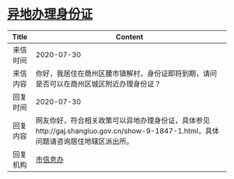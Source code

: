 # <a href="http://www.shangluo.gov.cn/zmhd/ldxxxx.jsp?urltype=leadermail.LeaderMailContentUrl&wbtreeid=1112&leadermailid=6258">异地办理身份证</a>
|Title|Content|
|:---:|---|
|来信时间|2020-07-30|
|来信内容|你好，我居住在商州区腰市镇解村，身份证即将到期，请问是否可以在商州区城区附近办理身份证？|
|回复时间|2020-07-30|
|回复内容|网友你好，符合相关政策可以异地办理身份证，具体参见http://gaj.shangluo.gov.cn/show-9-1847-1.html，具体问题请咨询居住地辖区派出所。|
|回复机构|<a href="../../categories/agencies/市信息办.md">市信息办</a>|
